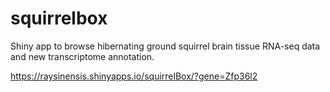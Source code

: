 # squirrelbox
Shiny app to browse hibernating ground squirrel brain tissue RNA-seq data and new transcriptome annotation.

https://raysinensis.shinyapps.io/squirrelBox/?gene=Zfp36l2
